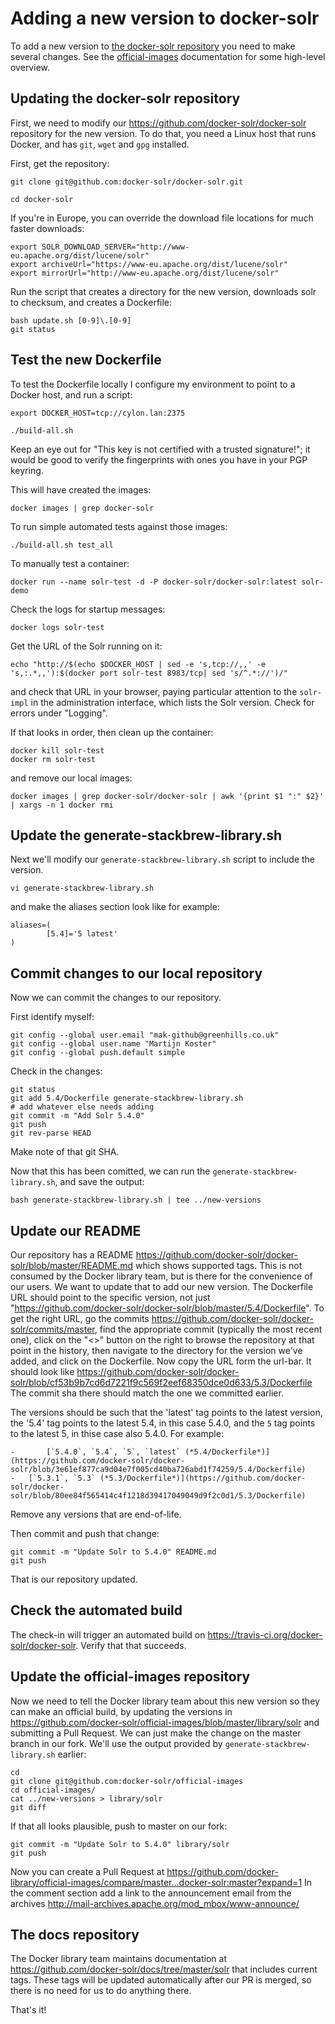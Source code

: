 # Adding a new version to docker-solr

To add a new version to [the docker-solr repository](https://github.com/docker-solr) you need to make several changes.
See the [official-images](https://github.com/docker-solr/official-images) documentation for some high-level overview.

## Updating the docker-solr repository

First, we need to modify our https://github.com/docker-solr/docker-solr repository for the new version.
To do that, you need a Linux host that runs Docker, and has `git`, `wget` and `gpg` installed.

First, get the repository:

```
git clone git@github.com:docker-solr/docker-solr.git

cd docker-solr
```

If you're in Europe, you can override the download file locations for much faster downloads:

```
export SOLR_DOWNLOAD_SERVER="http://www-eu.apache.org/dist/lucene/solr"
export archiveUrl="https://www-eu.apache.org/dist/lucene/solr"
export mirrorUrl="http://www-eu.apache.org/dist/lucene/solr"
```

Run the script that creates a directory for the new version, downloads solr to checksum, and creates a Dockerfile:

```
bash update.sh [0-9]\.[0-9]
git status
```

## Test the new Dockerfile

To test the Dockerfile locally I configure my environment to point to a Docker host, and run a script:

```
export DOCKER_HOST=tcp://cylon.lan:2375

./build-all.sh
```

Keep an eye out for "This key is not certified with a trusted signature!"; it would be good to verify the fingerprints with ones you have in your PGP keyring.

This will have created the images:

```
docker images | grep docker-solr
```

To run simple automated tests against those images:

```
./build-all.sh test_all
```

To manually test a container:

```
docker run --name solr-test -d -P docker-solr/docker-solr:latest solr-demo
```

Check the logs for startup messages:

```
docker logs solr-test
```

Get the URL of the Solr running on it:

```
echo "http://$(echo $DOCKER_HOST | sed -e 's,tcp://,,' -e 's,:.*,,'):$(docker port solr-test 8983/tcp| sed 's/^.*://')/"
```

and check that URL in your browser, paying particular attention to the `solr-impl` in the administration interface, which lists the Solr version.
Check for errors under "Logging".

If that looks in order, then clean up the container:

```
docker kill solr-test
docker rm solr-test
```

and remove our local images:

```
docker images | grep docker-solr/docker-solr | awk '{print $1 ":" $2}' | xargs -n 1 docker rmi
```

## Update the generate-stackbrew-library.sh

Next we'll modify our `generate-stackbrew-library.sh` script to include the version.

```
vi generate-stackbrew-library.sh
```
and make the aliases section look like for example:
```
aliases=(
        [5.4]='5 latest'
)
```

## Commit changes to our local repository

Now we can commit the changes to our repository.

First identify myself:

```
git config --global user.email "mak-github@greenhills.co.uk"
git config --global user.name "Martijn Koster"
git config --global push.default simple
```	

Check in the changes:

```
git status
git add 5.4/Dockerfile generate-stackbrew-library.sh
# add whatever else needs adding
git commit -m "Add Solr 5.4.0" 
git push
git rev-parse HEAD
```

Make note of that git SHA.

Now that this has been comitted, we can run the `generate-stackbrew-library.sh`, and save the output:

```
bash generate-stackbrew-library.sh | tee ../new-versions
```


## Update our README

Our repository has a README https://github.com/docker-solr/docker-solr/blob/master/README.md which shows
supported tags. This is not consumed by the Docker library team, but is there for the convenience of
our users. We want to update that to add our new version. The Dockerfile URL should point to the
specific version, not just "https://github.com/docker-solr/docker-solr/blob/master/5.4/Dockerfile".
To get the right URL, go the commits https://github.com/docker-solr/docker-solr/commits/master, find the
appropriate commit (typically the most recent one), click on the "<>" button on the right to browse
the repository at that point in the history, then navigate to the directory for the version we've
added, and click on the Dockerfile. Now copy the URL form the url-bar. It should look like
https://github.com/docker-solr/docker-solr/blob/cf53b9b7cd6d7221f9c569f2eef68350dce0d633/5.3/Dockerfile
The commit sha there should match the one we committed earlier.

The versions should be such that the 'latest' tag points to the latest version, the '5.4' tag points
to the latest 5.4, in this case 5.4.0, and the `5` tag points to the latest 5, in thise case also 5.4.0.
For example:

```
-       [`5.4.0`, `5.4`, `5`, `latest` (*5.4/Dockerfile*)](https://github.com/docker-solr/docker-solr/blob/3e61ef877ca9d04e7f005cd40ba726abd1f74259/5.4/Dockerfile)
-	[`5.3.1`, `5.3` (*5.3/Dockerfile*)](https://github.com/docker-solr/docker-solr/blob/80ee84f565414c4f1218d39417049049d9f2c0d1/5.3/Dockerfile)
```

Remove any versions that are end-of-life.

Then commit and push that change:

```
git commit -m "Update Solr to 5.4.0" README.md
git push
```

That is our repository updated.

## Check the automated build

The check-in will trigger an automated build on https://travis-ci.org/docker-solr/docker-solr.
Verify that that succeeds.

## Update the official-images repository

Now we need to tell the Docker library team about this new version so they can make an official build,
by updating the versions in https://github.com/docker-solr/official-images/blob/master/library/solr
and submitting a Pull Request. We can just make the change on the master branch in our fork.
We'll use the output provided by `generate-stackbrew-library.sh` earlier:

```
cd
git clone git@github.com:docker-solr/official-images
cd official-images/
cat ../new-versions > library/solr 
git diff
```

If that all looks plausible, push to master on our fork:

```
git commit -m "Update Solr to 5.4.0" library/solr
git push
```

Now you can create a Pull Request at https://github.com/docker-library/official-images/compare/master...docker-solr:master?expand=1
In the comment section add a link to the announcement email from the archives http://mail-archives.apache.org/mod_mbox/www-announce/

## The docs repository

The Docker library team maintains documentation at https://github.com/docker-solr/docs/tree/master/solr that includes current tags.
These tags will be updated automatically after our PR is merged, so there is no need for us to do anything there.

That's it!

